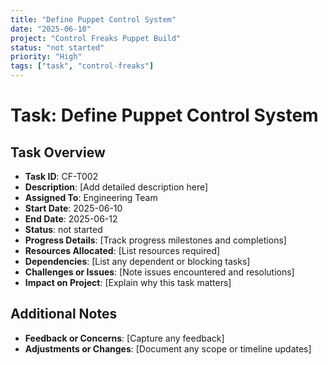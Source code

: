 ```yaml
---
title: "Define Puppet Control System"
date: "2025-06-10"
project: "Control Freaks Puppet Build"
status: "not started"
priority: "High"
tags: ["task", "control-freaks"]
---
```


# Task: Define Puppet Control System

## Task Overview

- **Task ID**: CF-T002
- **Description**: [Add detailed description here]
- **Assigned To**: Engineering Team
- **Start Date**: 2025-06-10
- **End Date**: 2025-06-12
- **Status**: not started
- **Progress Details**: [Track progress milestones and completions]
- **Resources Allocated**: [List resources required]
- **Dependencies**: [List any dependent or blocking tasks]
- **Challenges or Issues**: [Note issues encountered and resolutions]
- **Impact on Project**: [Explain why this task matters]

## Additional Notes

- **Feedback or Concerns**: [Capture any feedback]
- **Adjustments or Changes**: [Document any scope or timeline updates]
